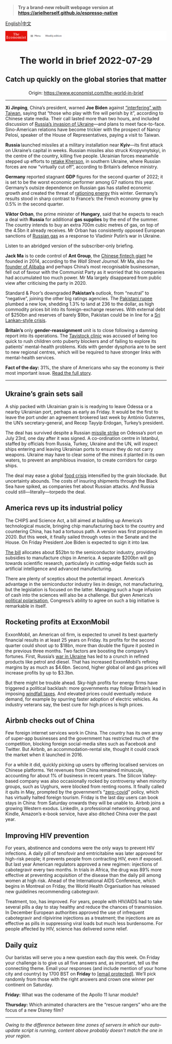 > **Try a brand-new rebuilt webpage version at https://arielherself.github.io/espresso-native**

[English](https://github.com/arielherself/espresso/blob/main/README.md)|[中文](https://github-com.translate.goog/arielherself/espresso/blob/main/README.md?_x_tr_sl=en&_x_tr_tl=zh-CN&_x_tr_hl=zh-CN&_x_tr_pto=wapp)



![The Economist](menubar.png)

# <p align="center">The world in brief 2022-07-29</p>

## <p align="center">Catch up quickly on the global stories that matter</p>

<p align="center">Origin: <a href="https://www.economist.com/the-world-in-brief">https://www.economist.com/the-world-in-brief</a><hr>

<strong>Xi Jinping</strong>, China’s president, warned <strong>Joe Biden</strong> against [“interfering” with Taiwan](https://www.economist.com/china/2022/07/21/talk-of-nancy-pelosi-visiting-taiwan-angers-china), saying that “those who play with fire will perish by it”, according to Chinese state media. Their call lasted more than two hours, and included discussion of [Russia’s invasion of Ukraine](https://www.economist.com/briefing/what-taiwan-can-learn-from-russias-invasion-of-ukraine/21808850)—and plans to meet face-to-face. Sino-American relations have become trickier with the prospect of Nancy Pelosi, speaker of the House of Representatives, paying a visit to Taiwan.

<strong>Russia </strong>launched missiles at a military installation near <strong>Kyiv</strong>—its first attack on Ukraine’s capital in weeks. Russian missiles also struck Kropyvnytskyi, in the centre of the country, killing five people. Ukrainian forces meanwhile stepped up efforts to [retake Kherson](https://www.economist.com/europe/2022/07/28/ukraine-is-gathering-strength-for-an-assault-on-kherson), in southern Ukraine, where Russian forces are now “virtually cut off”, according to Britain’s defence ministry.

<strong>Germany</strong> reported stagnant <strong>GDP</strong> figures for the second quarter of 2022; it is set to be the worst economic performer among G7 nations this year. Germany’s outsize dependence on Russian gas has stalled economic growth and created the threat of [rationing energy](https://www.economist.com/europe/2022/07/28/the-eu-agrees-on-an-energy-diet-to-fight-russian-gas-cuts) this winter. Germany’s results stood in sharp contrast to France’s: the French economy grew by 0.5% in the second quarter.

<strong>Viktor Orban</strong>, the prime minister of <strong>Hungary</strong>, said that he expects to reach a deal with <strong>Russia</strong> for additional <strong>gas supplies</strong> by the end of the summer. The country intends to buy an extra 700m cubic metres of gas, on top of the 4.5bn it already receives. Mr Orban has consistently opposed European sanctions of [Russian gas](https://www.economist.com/europe/2022/07/28/the-eu-agrees-on-an-energy-diet-to-fight-russian-gas-cuts) as a response to Vladimir Putin’s war in Ukraine.

Listen to an abridged version of the subscriber-only briefing.

<strong>Jack Ma</strong> is to cede control of <strong>Ant Group</strong>, the [Chinese fintech giant](https://www.economist.com/finance-and-economics/2021/01/02/is-china-right-to-tame-ant) he founded in 2014, according to the <em>Wall Street Journal</em>. Mr Ma, also the [founder of Alibaba](https://www.economist.com/business/2021/01/02/chinese-trustbusters-pursuit-of-alibaba-is-only-the-start) and perhaps China’s most recognisable businessman, fell out of favour with the Communist Party as it worried that his companies had accumulated too much power. Mr Ma largely disappeared from public view after criticising the party in 2020.

Standard &amp; Poor’s downgraded <strong>Pakistan’s </strong>outlook, from “neutral” to “negative”, joining the other big ratings agencies. The [Pakistani rupee](https://www.economist.com/asia/2022/07/28/pakistan-may-be-able-to-avoid-a-full-blown-economic-crisis) plumbed a new low, shedding 1.3% to land at 236 to the dollar, as high commodity prices bit into its foreign-exchange reserves. With external debt of $250bn and reserves of barely $9bn, Pakistan could be in line for a [Sri Lankan-style crisis](https://www.economist.com/the-economist-explains/2022/07/19/why-is-sri-lanka-in-turmoil).

<strong>Britain’s </strong>only <strong>gender-reassignment</strong> unit is to close following a damning report into its operations. The [Tavistock clinic](https://www.economist.com/britain/2020/12/01/the-judgment-in-keira-bells-case-upsets-trans-groups) was accused of being too quick to rush children onto puberty blockers and of failing to explore its patients’ mental-health problems. Kids with gender dysphoria are to be sent to new regional centres, which will be required to have stronger links with mental-health services.

<strong>Fact of the day:</strong> 31%, the share of Americans who say the economy is their most important issue. [Read the full story](https://www.economist.com/graphic-detail/2022/07/28/americas-gdp-shrinks-for-the-second-consecutive-quarter).

----------

## Ukraine’s grain sets sail

A ship packed with Ukrainian grain is is readying to leave Odessa or a nearby Ukrainian port, perhaps as early as Friday. It would be the first to leave the port under an agreement brokered last week by António Guterres, the UN’s secretary-general, and Recep Tayyip Erdogan, Turkey’s president.

The deal has survived despite a Russian [missile strike](https://www.economist.com/europe/2022/07/22/after-agreeing-to-let-ukraine-export-grain-russia-rockets-its-port) on Odessa’s port on July 23rd, one day after it was signed. A co-ordination centre in Istanbul, staffed by officials from Russia, Turkey, Ukraine and the UN, will inspect ships entering and leaving Ukrainian ports to ensure they do not carry weapons. Ukraine may have to clear some of the mines it planted in its own waters, to prevent an amphibious invasion, to create corridors for cargo ships.

The deal may ease a global [food crisis](https://www.economist.com/leaders/2022/05/19/the-coming-food-catastrophe) intensified by the grain blockade. But uncertainty abounds. The costs of insuring shipments through the Black Sea have spiked, as companies fret about Russian attacks. And Russia could still—literally—torpedo the deal.

## America revs up its industrial policy

The CHIPS and Science Act, a bill aimed at building up America’s technological muscle, bringing chip manufacturing back to the country and countering China, has had a tortuous path. A version was first proposed in 2020. But this week, it finally sailed through votes in the Senate and the House. On Friday President Joe Biden is expected to sign it into law.

[The bill](https://www.economist.com/business/2022/07/10/after-a-turbocharged-boom-are-chipmakers-in-for-a-supersize-bust) allocates about $52bn to the semiconductor industry, providing subsidies to manufacture chips in America. A separate $200bn will go towards scientific research, particularly in cutting-edge fields such as artificial intelligence and advanced manufacturing.

There are plenty of sceptics about the potential impact. America’s advantage in the semiconductor industry lies in design, not manufacturing, but the legislation is focused on the latter. Managing such a huge infusion of cash into the sciences will also be a challenge. But given America’s [political polarisation](https://www.economist.com/the-economist-explains/2021/10/05/is-political-polarisation-in-america-really-rising), Congress’s ability to agree on such a big initiative is remarkable in itself.

## Rocketing profits at ExxonMobil

ExxonMobil, an American oil firm, is expected to unveil its best quarterly financial results in at least 25 years on Friday. Its profits for the second quarter could shoot up to $18bn, more than double the figure it posted in the previous three months. Two factors are boosting the company’s fortunes. First, Russia’s [war in Ukraine](https://www.economist.com/ukraine-crisis) has led to a crunch in refined products like petrol and diesel. That has increased ExxonMobil’s refining margins by as much as $4.6bn. Second, higher global oil and gas prices will increase profits by up to $3.3bn.

But there might be trouble ahead. Sky-high profits for energy firms have triggered a political backlash: more governments may follow Britain’s lead in imposing [windfall taxes](https://www.economist.com/leaders/2022/03/19/windfall-taxes-on-energy-companies-are-a-bad-idea). And elevated prices could eventually reduce demand, for example by spurring faster adoption of electric vehicles. As industry veterans say, the best cure for high prices is high prices.

## Airbnb checks out of China

Few foreign internet services work in China. The country has its own array of super-app businesses and the government has restricted much of the competition, blocking foreign social-media sites such as Facebook and Twitter. But Airbnb, an accommodation-rental site, thought it could crack the market when it launched in 2016.

For a while it did, quickly picking up users by offering localised services on Chinese platforms. Yet revenues from China remained minuscule, accounting for about 1% of business in recent years. The Silicon Valley-based company was also occasionally rocked by controversy when minority groups, such as Uyghurs, were blocked from renting rooms. It finally called it quits in May, prompted by the government’s “[zero-covid](https://www.economist.com/business/2022/05/14/chinas-zero-covid-industrial-complex)” policy, which has virtually halted foreign tourism. Friday is the last day users can book stays in China: from Saturday onwards they will be unable to. Airbnb joins a growing Western exodus. LinkedIn, a professional networking group, and Kindle, Amazon’s e-book service, have also ditched China over the past year.

## Improving HIV prevention

For years, abstinence and condoms were the only ways to prevent HIV infections. A daily pill of tenofovir and emtricitabine was later approved for high-risk people; it prevents people from contracting HIV, even if exposed. But last year American regulators approved a new regimen: injections of cabotegravir every two months. In trials in Africa, the drug was 89% more effective at preventing acquisition of the disease than the daily pill among women at high risk. Ahead of the International AIDS Conference, which begins in Montreal on Friday, the World Health Organisation has released new guidelines recommending cabotegravir.

Treatment, too, has improved. For years, people with HIV/AIDS had to take several pills a day to stay healthy and reduce the chances of transmission. In December European authorities approved the use of infrequent cabotegravir and rilpivirine injections as a treatment; the injections are as effective as pills in suppressing viral loads but much less burdensome. For people affected by HIV, science has delivered some relief.

## Daily quiz

Our baristas will serve you a new question each day this week. On Friday your challenge is to give us all five answers and, as important, tell us the connecting theme. Email your responses (and include mention of your home city and country) by 1700 BST on <strong>Friday</strong> to [<span class="__cf_email__" data-cfemail="c091b5a9ba85b3b0b2a5b3b3af80a5a3afaeafada9b3b4eea3afad">[email&#160;protected]</span>](https://mail.google.com/mail/?view=cm&amp;fs=1&amp;tf=1&amp;to=QuizEspresso@economist.com). We’ll pick randomly from those with the right answers and crown one winner per continent on Saturday.

<strong>Friday:</strong> What was the codename of the Apollo 11 lunar module?

<strong>Thursday:</strong> Which animated characters are the “rescue rangers” who are the focus of a new Disney film?

----------

*Owing to the difference between time zones of servers in which our auto-update script is running, content above probably doesn't match the one in your region.*
